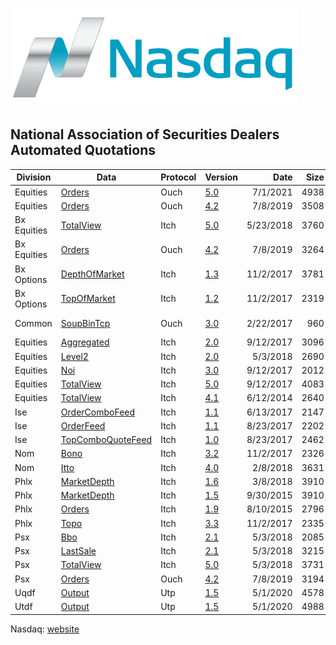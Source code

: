 [![Nasdaq](https://github.com/Open-Markets-Initiative/Directory/blob/main/Images/Nasdaq.png)](https://www.nasdaq.com)


## National Association of Securities Dealers Automated Quotations

| Division | Data | Protocol | Version | Date | Size | [Status][Omi.Glossary.Status] | [Testing][Omi.Glossary.Testing] | Specification |
| --- | --- | --- | --- | ---: | ---: | --- | --- | --- |
|  Equities | [Orders][Nasdaq.Equities.Orders.Ouch.v5.0.Dissector] | Ouch | [5.0][Nasdaq.Equities.Orders.Ouch.v5.0.Dissector] | 7/1/2021 | 4938 | [Active][Omi.Glossary.Status.Active] | [Untested][Omi.Glossary.Testing.Untested] | [url][Nasdaq.Equities.Orders.Ouch.v5.0.Url] - [pdf][Nasdaq.Equities.Orders.Ouch.v5.0.Pdf] |
|  Equities | [Orders][Nasdaq.Equities.Orders.Ouch.v4.2.Dissector] | Ouch | [4.2][Nasdaq.Equities.Orders.Ouch.v4.2.Dissector] | 7/8/2019 | 3508 | [Active][Omi.Glossary.Status.Active] | [Untested][Omi.Glossary.Testing.Untested] | [url][Nasdaq.Equities.Orders.Ouch.v4.2.Url] - [pdf][Nasdaq.Equities.Orders.Ouch.v4.2.Pdf] |
| Bx Equities | [TotalView][Nasdaq.Bx.Equities.TotalView.Itch.v5.0.Dissector] | Itch | [5.0][Nasdaq.Bx.Equities.TotalView.Itch.v5.0.Dissector] | 5/23/2018 | 3760 | [Active][Omi.Glossary.Status.Active] | [Untested][Omi.Glossary.Testing.Untested] | [url][Nasdaq.Bx.Equities.TotalView.Itch.v5.0.Url] - [pdf][Nasdaq.Bx.Equities.TotalView.Itch.v5.0.Pdf] |
| Bx Equities | [Orders][Nasdaq.Bx.Equities.Orders.Ouch.v4.2.Dissector] | Ouch | [4.2][Nasdaq.Bx.Equities.Orders.Ouch.v4.2.Dissector] | 7/8/2019 | 3264 | [Active][Omi.Glossary.Status.Active] | [Untested][Omi.Glossary.Testing.Untested] | [url][Nasdaq.Bx.Equities.Orders.Ouch.v4.2.Url] - [pdf][Nasdaq.Bx.Equities.Orders.Ouch.v4.2.Pdf] |
| Bx Options | [DepthOfMarket][Nasdaq.Bx.Options.DepthOfMarket.Itch.v1.3.Dissector] | Itch | [1.3][Nasdaq.Bx.Options.DepthOfMarket.Itch.v1.3.Dissector] | 11/2/2017 | 3781 | [Active][Omi.Glossary.Status.Active] | [Untested][Omi.Glossary.Testing.Untested] | [url][Nasdaq.Bx.Options.DepthOfMarket.Itch.v1.3.Url] - [pdf][Nasdaq.Bx.Options.DepthOfMarket.Itch.v1.3.Pdf] |
| Bx Options | [TopOfMarket][Nasdaq.Bx.Options.TopOfMarket.Itch.v1.2.Dissector] | Itch | [1.2][Nasdaq.Bx.Options.TopOfMarket.Itch.v1.2.Dissector] | 11/2/2017 | 2319 | [Active][Omi.Glossary.Status.Active] | [Untested][Omi.Glossary.Testing.Untested] | [url][Nasdaq.Bx.Options.TopOfMarket.Itch.v1.2.Url] - [pdf][Nasdaq.Bx.Options.TopOfMarket.Itch.v1.2.Pdf] |
| Common | [SoupBinTcp][Nasdaq.Common.SoupBinTcp.Ouch.v3.0.Dissector] | Ouch | [3.0][Nasdaq.Common.SoupBinTcp.Ouch.v3.0.Dissector] | 2/22/2017 | 960 | [Header][Omi.Glossary.Status.Header] | [Tested][Omi.Glossary.Testing.Tested] | [url][Nasdaq.Common.SoupBinTcp.Ouch.v3.0.Url] - [pdf][Nasdaq.Common.SoupBinTcp.Ouch.v3.0.Pdf] |
| Equities | [Aggregated][Nasdaq.Equities.Aggregated.Itch.v2.0.Dissector] | Itch | [2.0][Nasdaq.Equities.Aggregated.Itch.v2.0.Dissector] | 9/12/2017 | 3096 | [Active][Omi.Glossary.Status.Active] | [Untested][Omi.Glossary.Testing.Untested] | [url][Nasdaq.Equities.Aggregated.Itch.v2.0.Url] - [pdf][Nasdaq.Equities.Aggregated.Itch.v2.0.Pdf] |
| Equities | [Level2][Nasdaq.Equities.Level2.Itch.v2.0.Dissector] | Itch | [2.0][Nasdaq.Equities.Level2.Itch.v2.0.Dissector] | 5/3/2018 | 2690 | [Active][Omi.Glossary.Status.Active] | [Untested][Omi.Glossary.Testing.Untested] | [url][Nasdaq.Equities.Level2.Itch.v2.0.Url] - [pdf][Nasdaq.Equities.Level2.Itch.v2.0.Pdf] |
| Equities | [Noi][Nasdaq.Equities.Noi.Itch.v3.0.Dissector] | Itch | [3.0][Nasdaq.Equities.Noi.Itch.v3.0.Dissector] | 9/12/2017 | 2012 | [Active][Omi.Glossary.Status.Active] | [Untested][Omi.Glossary.Testing.Untested] | [url][Nasdaq.Equities.Noi.Itch.v3.0.Url] - [pdf][Nasdaq.Equities.Noi.Itch.v3.0.Pdf] |
| Equities | [TotalView][Nasdaq.Equities.TotalView.Itch.v5.0.Dissector] | Itch | [5.0][Nasdaq.Equities.TotalView.Itch.v5.0.Dissector] | 9/12/2017 | 4083 | [Active][Omi.Glossary.Status.Active] | [Untested][Omi.Glossary.Testing.Untested] | [url][Nasdaq.Equities.TotalView.Itch.v5.0.Url] - [pdf][Nasdaq.Equities.TotalView.Itch.v5.0.Pdf] |
| Equities | [TotalView][Nasdaq.Equities.TotalView.Itch.v4.1.Dissector] | Itch | [4.1][Nasdaq.Equities.TotalView.Itch.v4.1.Dissector] | 6/12/2014 | 2640 | [Deprecated][Omi.Glossary.Status.Deprecated] | [Untested][Omi.Glossary.Testing.Untested] | [url][Nasdaq.Equities.TotalView.Itch.v4.1.Url] - [pdf][Nasdaq.Equities.TotalView.Itch.v4.1.Pdf] |
| Ise | [OrderComboFeed][Nasdaq.Ise.OrderComboFeed.Itch.v1.1.Dissector] | Itch | [1.1][Nasdaq.Ise.OrderComboFeed.Itch.v1.1.Dissector] | 6/13/2017 | 2147 | [Active][Omi.Glossary.Status.Active] | [Verified][Omi.Glossary.Testing.Verified] | [url][Nasdaq.Ise.OrderComboFeed.Itch.v1.1.Url] - [pdf][Nasdaq.Ise.OrderComboFeed.Itch.v1.1.Pdf] |
| Ise | [OrderFeed][Nasdaq.Ise.OrderFeed.Itch.v1.1.Dissector] | Itch | [1.1][Nasdaq.Ise.OrderFeed.Itch.v1.1.Dissector] | 8/23/2017 | 2202 | [Active][Omi.Glossary.Status.Active] | [Untested][Omi.Glossary.Testing.Untested] | [url][Nasdaq.Ise.OrderFeed.Itch.v1.1.Url] - [pdf][Nasdaq.Ise.OrderFeed.Itch.v1.1.Pdf] |
| Ise | [TopComboQuoteFeed][Nasdaq.Ise.TopComboQuoteFeed.Itch.v1.0.Dissector] | Itch | [1.0][Nasdaq.Ise.TopComboQuoteFeed.Itch.v1.0.Dissector] | 8/23/2017 | 2462 | [Active][Omi.Glossary.Status.Active] | [Verified][Omi.Glossary.Testing.Verified] | [url][Nasdaq.Ise.TopComboQuoteFeed.Itch.v1.0.Url] - [pdf][Nasdaq.Ise.TopComboQuoteFeed.Itch.v1.0.Pdf] |
| Nom | [Bono][Nasdaq.Nom.Bono.Itch.v3.2.Dissector] | Itch | [3.2][Nasdaq.Nom.Bono.Itch.v3.2.Dissector] | 11/2/2017 | 2326 | [Active][Omi.Glossary.Status.Active] | [Untested][Omi.Glossary.Testing.Untested] | [url][Nasdaq.Nom.Bono.Itch.v3.2.Url] - [pdf][Nasdaq.Nom.Bono.Itch.v3.2.Pdf] |
| Nom | [Itto][Nasdaq.Nom.Itto.Itch.v4.0.Dissector] | Itch | [4.0][Nasdaq.Nom.Itto.Itch.v4.0.Dissector] | 2/8/2018 | 3631 | [Active][Omi.Glossary.Status.Active] | [Untested][Omi.Glossary.Testing.Untested] | [url][Nasdaq.Nom.Itto.Itch.v4.0.Url] - [pdf][Nasdaq.Nom.Itto.Itch.v4.0.Pdf] |
| Phlx | [MarketDepth][Nasdaq.Phlx.MarketDepth.Itch.v1.6.Dissector] | Itch | [1.6][Nasdaq.Phlx.MarketDepth.Itch.v1.6.Dissector] | 3/8/2018 | 3910 | [Active][Omi.Glossary.Status.Active] | [Untested][Omi.Glossary.Testing.Untested] | [url][Nasdaq.Phlx.MarketDepth.Itch.v1.6.Url] - [pdf][Nasdaq.Phlx.MarketDepth.Itch.v1.6.Pdf] |
| Phlx | [MarketDepth][Nasdaq.Phlx.MarketDepth.Itch.v1.5.Dissector] | Itch | [1.5][Nasdaq.Phlx.MarketDepth.Itch.v1.5.Dissector] | 9/30/2015 | 3910 | [Deprecated][Omi.Glossary.Status.Deprecated] | [Untested][Omi.Glossary.Testing.Untested] | [url][Nasdaq.Phlx.MarketDepth.Itch.v1.5.Url] - [pdf][Nasdaq.Phlx.MarketDepth.Itch.v1.5.Pdf] |
| Phlx | [Orders][Nasdaq.Phlx.Orders.Itch.v1.9.Dissector] | Itch | [1.9][Nasdaq.Phlx.Orders.Itch.v1.9.Dissector] | 8/10/2015 | 2796 | [Active][Omi.Glossary.Status.Active] | [Untested][Omi.Glossary.Testing.Untested] | [url][Nasdaq.Phlx.Orders.Itch.v1.9.Url] - [pdf][Nasdaq.Phlx.Orders.Itch.v1.9.Pdf] |
| Phlx | [Topo][Nasdaq.Phlx.Topo.Itch.v3.3.Dissector] | Itch | [3.3][Nasdaq.Phlx.Topo.Itch.v3.3.Dissector] | 11/2/2017 | 2335 | [Active][Omi.Glossary.Status.Active] | [Untested][Omi.Glossary.Testing.Untested] | [url][Nasdaq.Phlx.Topo.Itch.v3.3.Url] - [pdf][Nasdaq.Phlx.Topo.Itch.v3.3.Pdf] |
| Psx | [Bbo][Nasdaq.Psx.Bbo.Itch.v2.1.Dissector] | Itch | [2.1][Nasdaq.Psx.Bbo.Itch.v2.1.Dissector] | 5/3/2018 | 2085 | [Active][Omi.Glossary.Status.Active] | [Untested][Omi.Glossary.Testing.Untested] | [url][Nasdaq.Psx.Bbo.Itch.v2.1.Url] - [pdf][Nasdaq.Psx.Bbo.Itch.v2.1.Pdf] |
| Psx | [LastSale][Nasdaq.Psx.LastSale.Itch.v2.1.Dissector] | Itch | [2.1][Nasdaq.Psx.LastSale.Itch.v2.1.Dissector] | 5/3/2018 | 3215 | [Active][Omi.Glossary.Status.Active] | [Untested][Omi.Glossary.Testing.Untested] | [url][Nasdaq.Psx.LastSale.Itch.v2.1.Url] - [pdf][Nasdaq.Psx.LastSale.Itch.v2.1.Pdf] |
| Psx | [TotalView][Nasdaq.Psx.TotalView.Itch.v5.0.Dissector] | Itch | [5.0][Nasdaq.Psx.TotalView.Itch.v5.0.Dissector] | 5/3/2018 | 3731 | [Active][Omi.Glossary.Status.Active] | [Untested][Omi.Glossary.Testing.Untested] | [url][Nasdaq.Psx.TotalView.Itch.v5.0.Url] - [pdf][Nasdaq.Psx.TotalView.Itch.v5.0.Pdf] |
| Psx | [Orders][Nasdaq.Psx.Orders.Ouch.v4.2.Dissector] | Ouch | [4.2][Nasdaq.Psx.Orders.Ouch.v4.2.Dissector] | 7/8/2019 | 3194 | [Active][Omi.Glossary.Status.Active] | [Untested][Omi.Glossary.Testing.Untested] | [url][Nasdaq.Psx.Orders.Ouch.v4.2.Url] - [pdf][Nasdaq.Psx.Orders.Ouch.v4.2.Pdf] |
| Uqdf | [Output][Nasdaq.Uqdf.Output.Utp.v1.5.Dissector] | Utp | [1.5][Nasdaq.Uqdf.Output.Utp.v1.5.Dissector] | 5/1/2020 | 4578 | [Active][Omi.Glossary.Status.Active] | [Verified][Omi.Glossary.Testing.Verified] | [url][Nasdaq.Uqdf.Output.Utp.v1.5.Url] - [pdf][Nasdaq.Uqdf.Output.Utp.v1.5.Pdf] |
| Utdf | [Output][Nasdaq.Utdf.Output.Utp.v1.5.Dissector] | Utp | [1.5][Nasdaq.Utdf.Output.Utp.v1.5.Dissector] | 5/1/2020 | 4988 | [Active][Omi.Glossary.Status.Active] | [Untested][Omi.Glossary.Testing.Untested] | [url][Nasdaq.Utdf.Output.Utp.v1.5.Url] - [pdf][Nasdaq.Utdf.Output.Utp.v1.5.Pdf] |


Nasdaq: [website](https://www.nasdaq.com "Go to National Association of Securities Dealers Automated Quotations")


[Omi.Glossary.Status]: https://github.com/Open-Markets-Initiative/Directory/blob/main/Glossary/Status.md "Protocol Deployment Status"
[Omi.Glossary.Status.Active]: https://github.com/Open-Markets-Initiative/Directory/blob/main/Glossary/Status.md "Deployment Status: Protocol is in active production"
[Omi.Glossary.Status.Deprecated]: https://github.com/Open-Markets-Initiative/Directory/blob/main/Glossary/Status.md "Deployment Status: Protocol is no longer in active use"
[Omi.Glossary.Status.Future]: https://github.com/Open-Markets-Initiative/Directory/blob/main/Glossary/Status.md "Deployment Status: Protocol is not yet deployed to an active production environment"
[Omi.Glossary.Status.Unknown]: https://github.com/Open-Markets-Initiative/Directory/blob/main/Glossary/Status.md "Deployment Status: Protocol deployment status is unknown"
[Omi.Glossary.Status.Header]: https://github.com/Open-Markets-Initiative/Directory/blob/main/Glossary/Status.md "Deployment Status: Header only protocol provided for debugging"
[Omi.Glossary.Testing]: https://github.com/Open-Markets-Initiative/Directory/blob/main/Glossary/Testing.md "Protocol Testing Status"
[Omi.Glossary.Testing.Verified]: https://github.com/Open-Markets-Initiative/Directory/blob/main/Glossary/Testing.md "Testing Status: Protocol has been tested on live data"
[Omi.Glossary.Testing.Incomplete]: https://github.com/Open-Markets-Initiative/Directory/blob/main/Glossary/Testing.md "Testing Status: Protocol has been tested on live data but contains known issues"
[Omi.Glossary.Testing.Beta]: https://github.com/Open-Markets-Initiative/Directory/blob/main/Glossary/Testing.md "Testing Status: Protocol has not been tested and structure is speculative"
[Omi.Glossary.Testing.Untested]: https://github.com/Open-Markets-Initiative/Directory/blob/main/Glossary/Testing.md "Testing Status: Protocol has not been tested on live data"

[Nasdaq.Bx.Equities.TotalView.Itch.v5.0.Dissector]: https://github.com/Open-Markets-Initiative/wireshark-lua/blob/main/Nasdaq/Nasdaq.Bx.Equities.TotalView.Itch.v5.0.Script.Dissector.lua "Nasdaq Bx Equities TotalView Itch v5.0 Wireshark Dissector"
[Nasdaq.Bx.Equities.TotalView.Itch.v5.0.Url]: http://www.nasdaqtrader.com/Trader.aspx?id=dpspecs "National Association of Securities Dealers Automated Quotations 5.0 Url"
[Nasdaq.Bx.Equities.TotalView.Itch.v5.0.Pdf]: https://github.com/Open-Markets-Initiative/Directory/blob/main/Specifications/Nasdaq/Nasdaq.Bx.Equities.TotalView.Itch.v5.0.pdf "National Association of Securities Dealers Automated Quotations 5.0 Pdf"
[Nasdaq.Bx.Equities.Orders.Ouch.v4.2.Dissector]: https://github.com/Open-Markets-Initiative/wireshark-lua/blob/main/Nasdaq/Nasdaq.Bx.Equities.Orders.Ouch.v4.2.Script.Dissector.lua "Nasdaq Bx Equities Orders Ouch v4.2 Wireshark Dissector"
[Nasdaq.Bx.Equities.Orders.Ouch.v4.2.Url]: https://nasdaqtrader.com/Trader.aspx?id=TradingSpecs "National Association of Securities Dealers Automated Quotations 4.2 Url"
[Nasdaq.Bx.Equities.Orders.Ouch.v4.2.Pdf]: https://github.com/Open-Markets-Initiative/Directory/blob/main/Specifications/Nasdaq/Nasdaq.Bx.Equities.Orders.Ouch.v4.2.pdf "National Association of Securities Dealers Automated Quotations 4.2 Pdf"
[Nasdaq.Bx.Options.TopOfMarket.Itch.v1.2.Dissector]: https://github.com/Open-Markets-Initiative/wireshark-lua/blob/main/Nasdaq/Nasdaq.Bx.Options.TopOfMarket.Itch.v1.2.Script.Dissector.lua "Nasdaq Bx Options TopOfMarket Itch v1.2 Wireshark Dissector"
[Nasdaq.Bx.Options.TopOfMarket.Itch.v1.2.Url]: http://www.nasdaqtrader.com/Trader.aspx?id=dpspecs "National Association of Securities Dealers Automated Quotations 1.2 Url"
[Nasdaq.Bx.Options.TopOfMarket.Itch.v1.2.Pdf]: https://github.com/Open-Markets-Initiative/Directory/blob/main/Specifications/Nasdaq/Nasdaq.Bx.Options.TopOfMarket.Itch.v1.2.pdf "National Association of Securities Dealers Automated Quotations 1.2 Pdf"
[Nasdaq.Bx.Options.DepthOfMarket.Itch.v1.3.Dissector]: https://github.com/Open-Markets-Initiative/wireshark-lua/blob/main/Nasdaq/Nasdaq.Bx.Options.DepthOfMarket.Itch.v1.3.Script.Dissector.lua "Nasdaq Bx Options DepthOfMarket Itch v1.3 Wireshark Dissector"
[Nasdaq.Bx.Options.DepthOfMarket.Itch.v1.3.Url]: http://www.nasdaqtrader.com/Trader.aspx?id=dpspecs "National Association of Securities Dealers Automated Quotations 1.3 Url"
[Nasdaq.Bx.Options.DepthOfMarket.Itch.v1.3.Pdf]: https://github.com/Open-Markets-Initiative/Directory/blob/main/Specifications/Nasdaq/Nasdaq.Bx.Options.DepthOfMarket.Itch.v1.3.pdf "National Association of Securities Dealers Automated Quotations 1.3 Pdf"
[Nasdaq.Ise.OrderComboFeed.Itch.v1.1.Dissector]: https://github.com/Open-Markets-Initiative/wireshark-lua/blob/main/Nasdaq/Nasdaq.Ise.OrderComboFeed.Itch.v1.1.Script.Dissector.lua "Nasdaq Ise OrderComboFeed Itch v1.1 Wireshark Dissector"
[Nasdaq.Ise.OrderComboFeed.Itch.v1.1.Url]: https://business.nasdaq.com/trade/US-Options/Technical-Specifications.html "National Association of Securities Dealers Automated Quotations 1.1 Url"
[Nasdaq.Ise.OrderComboFeed.Itch.v1.1.Pdf]: https://github.com/Open-Markets-Initiative/Directory/blob/main/Specifications/Nasdaq/Nasdaq.Ise.OrderComboFeed.Itch.v1.1.pdf "National Association of Securities Dealers Automated Quotations 1.1 Pdf"
[Nasdaq.Ise.OrderFeed.Itch.v1.1.Dissector]: https://github.com/Open-Markets-Initiative/wireshark-lua/blob/main/Nasdaq/Nasdaq.Ise.OrderFeed.Itch.v1.1.Script.Dissector.lua "Nasdaq Ise OrderFeed Itch v1.1 Wireshark Dissector"
[Nasdaq.Ise.OrderFeed.Itch.v1.1.Url]: https://business.nasdaq.com/trade/US-Options/Technical-Specifications.html "National Association of Securities Dealers Automated Quotations 1.1 Url"
[Nasdaq.Ise.OrderFeed.Itch.v1.1.Pdf]: https://github.com/Open-Markets-Initiative/Directory/blob/main/Specifications/Nasdaq/Nasdaq.Ise.OrderFeed.Itch.v1.1.pdf "National Association of Securities Dealers Automated Quotations 1.1 Pdf"
[Nasdaq.Ise.TopComboQuoteFeed.Itch.v1.0.Dissector]: https://github.com/Open-Markets-Initiative/wireshark-lua/blob/main/Nasdaq/Nasdaq.Ise.TopComboQuoteFeed.Itch.v1.0.Script.Dissector.lua "Nasdaq Ise TopComboQuoteFeed Itch v1.0 Wireshark Dissector"
[Nasdaq.Ise.TopComboQuoteFeed.Itch.v1.0.Url]: https://business.nasdaq.com/trade/US-Options/Technical-Specifications.html "National Association of Securities Dealers Automated Quotations 1.0 Url"
[Nasdaq.Ise.TopComboQuoteFeed.Itch.v1.0.Pdf]: https://github.com/Open-Markets-Initiative/Directory/blob/main/Specifications/Nasdaq/Nasdaq.Ise.TopComboQuoteFeed.Itch.v1.0.pdf "National Association of Securities Dealers Automated Quotations 1.0 Pdf"
[Nasdaq.Nom.Bono.Itch.v3.2.Dissector]: https://github.com/Open-Markets-Initiative/wireshark-lua/blob/main/Nasdaq/Nasdaq.Nom.Bono.Itch.v3.2.Script.Dissector.lua "Nasdaq Nom Bono Itch v3.2 Wireshark Dissector"
[Nasdaq.Nom.Bono.Itch.v3.2.Url]: http://www.nasdaqtrader.com/Trader.aspx?id=DPSpecs#options_q "National Association of Securities Dealers Automated Quotations 3.2 Url"
[Nasdaq.Nom.Bono.Itch.v3.2.Pdf]: https://github.com/Open-Markets-Initiative/Directory/blob/main/Specifications/Nasdaq/Nasdaq.Nom.Bono.Itch.v3.2.pdf "National Association of Securities Dealers Automated Quotations 3.2 Pdf"
[Nasdaq.Nom.Itto.Itch.v4.0.Dissector]: https://github.com/Open-Markets-Initiative/wireshark-lua/blob/main/Nasdaq/Nasdaq.Nom.Itto.Itch.v4.0.Script.Dissector.lua "Nasdaq Nom Itto Itch v4.0 Wireshark Dissector"
[Nasdaq.Nom.Itto.Itch.v4.0.Url]: https://business.nasdaq.com/trade/US-Options/Technical-Specifications.html "National Association of Securities Dealers Automated Quotations 4.0 Url"
[Nasdaq.Nom.Itto.Itch.v4.0.Pdf]: https://github.com/Open-Markets-Initiative/Directory/blob/main/Specifications/Nasdaq/Nasdaq.Nom.Itto.Itch.v4.0.pdf "National Association of Securities Dealers Automated Quotations 4.0 Pdf"
[Nasdaq.Phlx.MarketDepth.Itch.v1.5.Dissector]: https://github.com/Open-Markets-Initiative/wireshark-lua/blob/main/Nasdaq/Nasdaq.Phlx.MarketDepth.Itch.v1.5.Script.Dissector.lua "Nasdaq Phlx MarketDepth Itch v1.5 Wireshark Dissector"
[Nasdaq.Phlx.MarketDepth.Itch.v1.5.Url]: http://www.phlx.com/Trader.aspx?id=DPSpecs#options_x "National Association of Securities Dealers Automated Quotations 1.5 Url"
[Nasdaq.Phlx.MarketDepth.Itch.v1.5.Pdf]: https://github.com/Open-Markets-Initiative/Directory/blob/main/Specifications/Nasdaq/Nasdaq.Phlx.MarketDepth.Itch.v1.5.pdf "National Association of Securities Dealers Automated Quotations 1.5 Pdf"
[Nasdaq.Phlx.MarketDepth.Itch.v1.6.Dissector]: https://github.com/Open-Markets-Initiative/wireshark-lua/blob/main/Nasdaq/Nasdaq.Phlx.MarketDepth.Itch.v1.6.Script.Dissector.lua "Nasdaq Phlx MarketDepth Itch v1.6 Wireshark Dissector"
[Nasdaq.Phlx.MarketDepth.Itch.v1.6.Url]: http://www.phlx.com/Trader.aspx?id=DPSpecs#options_x "National Association of Securities Dealers Automated Quotations 1.6 Url"
[Nasdaq.Phlx.MarketDepth.Itch.v1.6.Pdf]: https://github.com/Open-Markets-Initiative/Directory/blob/main/Specifications/Nasdaq/Nasdaq.Phlx.MarketDepth.Itch.v1.6.pdf "National Association of Securities Dealers Automated Quotations 1.6 Pdf"
[Nasdaq.Phlx.Orders.Itch.v1.9.Dissector]: https://github.com/Open-Markets-Initiative/wireshark-lua/blob/main/Nasdaq/Nasdaq.Phlx.Orders.Itch.v1.9.Script.Dissector.lua "Nasdaq Phlx Orders Itch v1.9 Wireshark Dissector"
[Nasdaq.Phlx.Orders.Itch.v1.9.Url]: http://www.phlx.com/Trader.aspx?id=DPSpecs#options_x "National Association of Securities Dealers Automated Quotations 1.9 Url"
[Nasdaq.Phlx.Orders.Itch.v1.9.Pdf]: https://github.com/Open-Markets-Initiative/Directory/blob/main/Specifications/Nasdaq/Nasdaq.Phlx.Orders.Itch.v1.9.pdf "National Association of Securities Dealers Automated Quotations 1.9 Pdf"
[Nasdaq.Phlx.Topo.Itch.v3.3.Dissector]: https://github.com/Open-Markets-Initiative/wireshark-lua/blob/main/Nasdaq/Nasdaq.Phlx.Topo.Itch.v3.3.Script.Dissector.lua "Nasdaq Phlx Topo Itch v3.3 Wireshark Dissector"
[Nasdaq.Phlx.Topo.Itch.v3.3.Url]: http://www.phlx.com/Trader.aspx?id=DPSpecs_USDerivatives#topo "National Association of Securities Dealers Automated Quotations 3.3 Url"
[Nasdaq.Phlx.Topo.Itch.v3.3.Pdf]: https://github.com/Open-Markets-Initiative/Directory/blob/main/Specifications/Nasdaq/Nasdaq.Phlx.Topo.Itch.v3.3.pdf "National Association of Securities Dealers Automated Quotations 3.3 Pdf"
[Nasdaq.Psx.LastSale.Itch.v2.1.Dissector]: https://github.com/Open-Markets-Initiative/wireshark-lua/blob/main/Nasdaq/Nasdaq.Psx.LastSale.Itch.v2.1.Script.Dissector.lua "Nasdaq Psx LastSale Itch v2.1 Wireshark Dissector"
[Nasdaq.Psx.LastSale.Itch.v2.1.Url]: http://www.nasdaqtrader.com/content/technicalsupport/specifications/dataproducts/PLSSpecification2.1.pdf "National Association of Securities Dealers Automated Quotations 2.1 Url"
[Nasdaq.Psx.LastSale.Itch.v2.1.Pdf]: https://github.com/Open-Markets-Initiative/Directory/blob/main/Specifications/Nasdaq/Nasdaq.Psx.LastSale.Itch.v2.1.pdf "National Association of Securities Dealers Automated Quotations 2.1 Pdf"
[Nasdaq.Psx.TotalView.Itch.v5.0.Dissector]: https://github.com/Open-Markets-Initiative/wireshark-lua/blob/main/Nasdaq/Nasdaq.Psx.TotalView.Itch.v5.0.Script.Dissector.lua "Nasdaq Psx TotalView Itch v5.0 Wireshark Dissector"
[Nasdaq.Psx.TotalView.Itch.v5.0.Url]: http://www.nasdaqtrader.com/content/technicalsupport/specifications/dataproducts/PSXTVITCHSpecification.pdf "National Association of Securities Dealers Automated Quotations 5.0 Url"
[Nasdaq.Psx.TotalView.Itch.v5.0.Pdf]: https://github.com/Open-Markets-Initiative/Directory/blob/main/Specifications/Nasdaq/Nasdaq.Psx.TotalView.Itch.v5.0.pdf "National Association of Securities Dealers Automated Quotations 5.0 Pdf"
[Nasdaq.Psx.Bbo.Itch.v2.1.Dissector]: https://github.com/Open-Markets-Initiative/wireshark-lua/blob/main/Nasdaq/Nasdaq.Psx.Bbo.Itch.v2.1.Script.Dissector.lua "Nasdaq Psx Bbo Itch v2.1 Wireshark Dissector"
[Nasdaq.Psx.Bbo.Itch.v2.1.Url]: http://nasdaqtrader.com/content/technicalsupport/specifications/dataproducts/PSXbboSpecification2.1.pdf "National Association of Securities Dealers Automated Quotations 2.1 Url"
[Nasdaq.Psx.Bbo.Itch.v2.1.Pdf]: https://github.com/Open-Markets-Initiative/Directory/blob/main/Specifications/Nasdaq/Nasdaq.Psx.Bbo.Itch.v2.1.pdf "National Association of Securities Dealers Automated Quotations 2.1 Pdf"
[Nasdaq.Psx.Orders.Ouch.v4.2.Dissector]: https://github.com/Open-Markets-Initiative/wireshark-lua/blob/main/Nasdaq/Nasdaq.Psx.Orders.Ouch.v4.2.Script.Dissector.lua "Nasdaq Psx Orders Ouch v4.2 Wireshark Dissector"
[Nasdaq.Psx.Orders.Ouch.v4.2.Url]: https://nasdaqtrader.com/Trader.aspx?id=TradingSpecs "National Association of Securities Dealers Automated Quotations 4.2 Url"
[Nasdaq.Psx.Orders.Ouch.v4.2.Pdf]: https://github.com/Open-Markets-Initiative/Directory/blob/main/Specifications/Nasdaq/Nasdaq.Psx.Orders.Ouch.v4.2.pdf "National Association of Securities Dealers Automated Quotations 4.2 Pdf"
[Nasdaq.Equities.Aggregated.Itch.v2.0.Dissector]: https://github.com/Open-Markets-Initiative/wireshark-lua/blob/main/Nasdaq/Nasdaq.Equities.Aggregated.Itch.v2.0.Script.Dissector.lua "Nasdaq Equities Aggregated Itch v2.0 Wireshark Dissector"
[Nasdaq.Equities.Aggregated.Itch.v2.0.Url]: http://www.nasdaqtrader.com/Trader.aspx?id=dpspecs "National Association of Securities Dealers Automated Quotations 2.0 Url"
[Nasdaq.Equities.Aggregated.Itch.v2.0.Pdf]: https://github.com/Open-Markets-Initiative/Directory/blob/main/Specifications/Nasdaq/Nasdaq.Equities.Aggregated.Itch.v2.0.pdf "National Association of Securities Dealers Automated Quotations 2.0 Pdf"
[Nasdaq.Equities.Level2.Itch.v2.0.Dissector]: https://github.com/Open-Markets-Initiative/wireshark-lua/blob/main/Nasdaq/Nasdaq.Equities.Level2.Itch.v2.0.Script.Dissector.lua "Nasdaq Equities Level2 Itch v2.0 Wireshark Dissector"
[Nasdaq.Equities.Level2.Itch.v2.0.Url]: http://www.nasdaqtrader.com/Trader.aspx?id=DPSpecs_USEquities "National Association of Securities Dealers Automated Quotations 2.0 Url"
[Nasdaq.Equities.Level2.Itch.v2.0.Pdf]: https://github.com/Open-Markets-Initiative/Directory/blob/main/Specifications/Nasdaq/Nasdaq.Equities.Level2.Itch.v2.0.pdf "National Association of Securities Dealers Automated Quotations 2.0 Pdf"
[Nasdaq.Equities.Noi.Itch.v3.0.Dissector]: https://github.com/Open-Markets-Initiative/wireshark-lua/blob/main/Nasdaq/Nasdaq.Equities.Noi.Itch.v3.0.Script.Dissector.lua "Nasdaq Equities Noi Itch v3.0 Wireshark Dissector"
[Nasdaq.Equities.Noi.Itch.v3.0.Url]: http://www.nasdaqtrader.com/Trader.aspx?id=DPSpecs_USEquities "National Association of Securities Dealers Automated Quotations 3.0 Url"
[Nasdaq.Equities.Noi.Itch.v3.0.Pdf]: https://github.com/Open-Markets-Initiative/Directory/blob/main/Specifications/Nasdaq/Nasdaq.Equities.NoiView.Itch.v3.0.pdf "National Association of Securities Dealers Automated Quotations 3.0 Pdf"
[Nasdaq.Equities.Orders.Ouch.v4.2.Dissector]: https://github.com/Open-Markets-Initiative/wireshark-lua/blob/main/Nasdaq/Nasdaq.Equities.Orders.Ouch.v4.2.Script.Dissector.lua "Nasdaq Equities Orders Ouch v4.2 Wireshark Dissector"
[Nasdaq.Equities.Orders.Ouch.v4.2.Url]: https://nasdaqtrader.com/Trader.aspx?id=TradingSpecs "National Association of Securities Dealers Automated Quotations 4.2 Url"
[Nasdaq.Equities.Orders.Ouch.v4.2.Pdf]: https://github.com/Open-Markets-Initiative/Directory/blob/main/Specifications/Nasdaq/Nasdaq.Equities.Orders.Ouch.v4.2.pdf "National Association of Securities Dealers Automated Quotations 4.2 Pdf"
[Nasdaq.Equities.Orders.Ouch.v5.0.Dissector]: https://github.com/Open-Markets-Initiative/wireshark-lua/blob/main/Nasdaq/Nasdaq.Equities.Orders.Ouch.v5.0.Script.Dissector.lua "Nasdaq Equities Orders Ouch v5.0 Wireshark Dissector"
[Nasdaq.Equities.Orders.Ouch.v5.0.Url]: https://nasdaqtrader.com/Trader.aspx?id=TradingSpecs "National Association of Securities Dealers Automated Quotations 5.0 Url"
[Nasdaq.Equities.Orders.Ouch.v5.0.Pdf]: https://github.com/Open-Markets-Initiative/Directory/blob/main/Specifications/Nasdaq/Nasdaq.Equities.Orders.Ouch.v5.0.Pdf.xml "National Association of Securities Dealers Automated Quotations 5.0 Pdf"
[Nasdaq.Equities.TotalView.Itch.v4.1.Dissector]: https://github.com/Open-Markets-Initiative/wireshark-lua/blob/main/Nasdaq/Nasdaq.Equities.TotalView.Itch.v4.1.Script.Dissector.lua "Nasdaq Equities TotalView Itch v4.1 Wireshark Dissector"
[Nasdaq.Equities.TotalView.Itch.v4.1.Url]: http://www.nasdaqtrader.com/Trader.aspx?id=dpspecs "National Association of Securities Dealers Automated Quotations 4.1 Url"
[Nasdaq.Equities.TotalView.Itch.v4.1.Pdf]: https://github.com/Open-Markets-Initiative/Directory/blob/main/Specifications/Nasdaq/Nasdaq.Equities.TotalView.Itch.v4.1.pdf "National Association of Securities Dealers Automated Quotations 4.1 Pdf"
[Nasdaq.Equities.TotalView.Itch.v5.0.Dissector]: https://github.com/Open-Markets-Initiative/wireshark-lua/blob/main/Nasdaq/Nasdaq.Equities.TotalView.Itch.v5.0.Script.Dissector.lua "Nasdaq Equities TotalView Itch v5.0 Wireshark Dissector"
[Nasdaq.Equities.TotalView.Itch.v5.0.Url]: http://www.nasdaqtrader.com/Trader.aspx?id=dpspecs "National Association of Securities Dealers Automated Quotations 5.0 Url"
[Nasdaq.Equities.TotalView.Itch.v5.0.Pdf]: https://github.com/Open-Markets-Initiative/Directory/blob/main/Specifications/Nasdaq/Nasdaq.Equities.TotalView.Itch.v5.0.pdf "National Association of Securities Dealers Automated Quotations 5.0 Pdf"
[Nasdaq.Uqdf.Output.Utp.v1.5.Dissector]: https://github.com/Open-Markets-Initiative/wireshark-lua/blob/main/Nasdaq/Nasdaq.Uqdf.Output.Utp.v1.5.Script.Dissector.lua "Nasdaq Uqdf Output Utp v1.5 Wireshark Dissector"
[Nasdaq.Uqdf.Output.Utp.v1.5.Url]: http://www.utpplan.com/technical "National Association of Securities Dealers Automated Quotations 1.5 Url"
[Nasdaq.Uqdf.Output.Utp.v1.5.Pdf]: https://github.com/Open-Markets-Initiative/Directory/blob/main/Specifications/Nasdaq/Nasdaq.Utp.Output.v1.5.pdf "National Association of Securities Dealers Automated Quotations 1.5 Pdf"
[Nasdaq.Utdf.Output.Utp.v1.5.Dissector]: https://github.com/Open-Markets-Initiative/wireshark-lua/blob/main/Nasdaq/Nasdaq.Utdf.Output.Utp.v1.5.Script.Dissector.lua "Nasdaq Utdf Output Utp v1.5 Wireshark Dissector"
[Nasdaq.Utdf.Output.Utp.v1.5.Url]: http://www.utpplan.com/technical "National Association of Securities Dealers Automated Quotations 1.5 Url"
[Nasdaq.Utdf.Output.Utp.v1.5.Pdf]: https://github.com/Open-Markets-Initiative/Directory/blob/main/Specifications/Nasdaq/Nasdaq.Utp.Output.v1.5.pdf "National Association of Securities Dealers Automated Quotations 1.5 Pdf"
[Nasdaq.Common.SoupBinTcp.Ouch.v3.0.Dissector]: https://github.com/Open-Markets-Initiative/wireshark-lua/blob/main/Nasdaq/Nasdaq.Common.SoupBinTcp.Ouch.v3.0.Script.Dissector.lua "Nasdaq Common SoupBinTcp Ouch v3.0 Wireshark Dissector"
[Nasdaq.Common.SoupBinTcp.Ouch.v3.0.Url]: https://www.nasdaqtrader.com/content/technicalsupport/specifications/dataproducts/soupbintcp.pdf "National Association of Securities Dealers Automated Quotations 3.0 Url"
[Nasdaq.Common.SoupBinTcp.Ouch.v3.0.Pdf]: https://github.com/Open-Markets-Initiative/Directory/blob/main/Specifications/Nasdaq/SoupBin.Tcp.v3.0.pdf "National Association of Securities Dealers Automated Quotations 3.0 Pdf"
